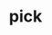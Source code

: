 ---
layout: smileys&emotion
title: pick
emoji: pick
permalink: ⛏.html
image: assets/img/3moji/pick.png
---